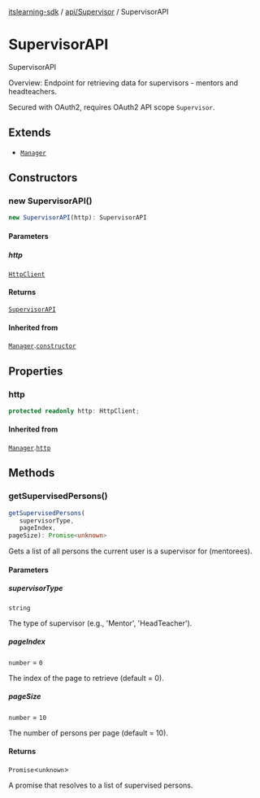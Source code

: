 [itslearning-sdk](../../../modules.md) / [api/Supervisor](../index.md) / SupervisorAPI

# SupervisorAPI

SupervisorAPI

Overview:
Endpoint for retrieving data for supervisors - mentors and headteachers.

Secured with OAuth2, requires OAuth2 API scope `Supervisor`.

## Extends

- [`Manager`](../../../lib/Manager/classes/Manager.md)

## Constructors

### new SupervisorAPI()

```ts
new SupervisorAPI(http): SupervisorAPI
```

#### Parameters

##### http

[`HttpClient`](../../../lib/HttpClient/classes/HttpClient.md)

#### Returns

[`SupervisorAPI`](SupervisorAPI.md)

#### Inherited from

[`Manager`](../../../lib/Manager/classes/Manager.md).[`constructor`](../../../lib/Manager/classes/Manager.md#constructors)

## Properties

### http

```ts
protected readonly http: HttpClient;
```

#### Inherited from

[`Manager`](../../../lib/Manager/classes/Manager.md).[`http`](../../../lib/Manager/classes/Manager.md#http-1)

## Methods

### getSupervisedPersons()

```ts
getSupervisedPersons(
   supervisorType, 
   pageIndex, 
pageSize): Promise<unknown>
```

Gets a list of all persons the current user is a supervisor for (mentorees).

#### Parameters

##### supervisorType

`string`

The type of supervisor (e.g., 'Mentor', 'HeadTeacher').

##### pageIndex

`number` = `0`

The index of the page to retrieve (default = 0).

##### pageSize

`number` = `10`

The number of persons per page (default = 10).

#### Returns

`Promise`\<`unknown`\>

A promise that resolves to a list of supervised persons.
